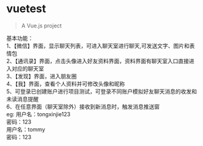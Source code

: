 # vuetest

> A Vue.js project

基本功能：\
1、【微信】界面，显示聊天列表，可进入聊天室进行聊天,可发送文字、图片和表情包\
2、【通讯录】界面，点击头像进入好友资料界面，资料界面有聊天室入口直接进入对应的聊天室\
3、【发现】界面，进入朋友圈\
4、【我】界面，查看个人资料并可修改头像和昵称\
5、可登录已创建账户进行项目测试，可登录不同账户模拟好友聊天消息的收发和未读消息提醒\
6、在任意界面（聊天室除外）接收到新消息时，触发消息推送窗\
eg:
用户名：tongxinjie123\
密码：123\
用户名：tommy\
密码：123


